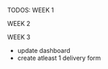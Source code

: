 TODOS:
WEEK 1

<!-- _______ -->

WEEK 2

<!-- * polish navigation icons -->
<!-- - Home -->
<!-- - menu -->
<!-- - sales -->
<!-- - notifications -->
<!-- * store user & business details to local storage. -->
<!-- * complete dashboard ui -->
<!-- * add incomplete business setup tooltip -->
<!-- * create settings page -->
<!-- * polish products management -->
<!-- * login image -->
<!-- * make view agents modal full screen -->
<!-- _ deliver button hiding colors -->
<!-- _ hide add product button accordingly -->
<!-- _ remove sales button -->
<!-- _ change profile place holders accordingly -->
<!-- _ update skipped business details -->
<!-- _ other color input prefilling -->
<!-- _ clear photo on update product -->

<!-- \_ validate add product fields polish social authentication -->

<!-- View Product: stock,price -->

WEEK 3

<!-- polish social authentication -->
<!-- polish view products -->

- update dashboard
- create atleast 1 delivery form
